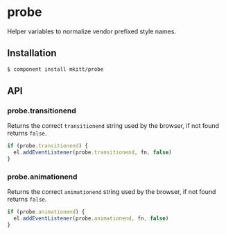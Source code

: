 # probe
Helper variables to normalize vendor prefixed style names.


## Installation

```sh
$ component install mkitt/probe
```


## API

### probe.transitionend
Returns the correct `transitionend` string used by the browser, if not
found returns `false`.

```javascript
if (probe.transitionend) {
  el.addEventListener(probe.transitionend, fn, false)
}
```

### probe.animationend
Returns the correct `animationend` string used by the browser, if not
found returns `false`.

```javascript
if (probe.animationend) {
  el.addEventListener(probe.animationend, fn, false)
}
```

